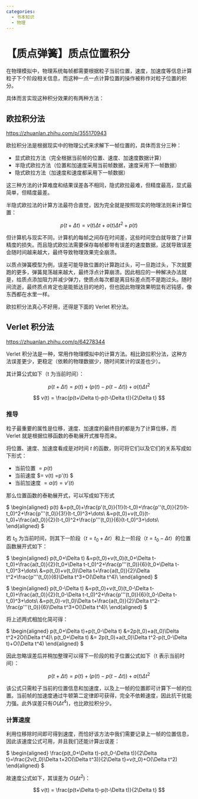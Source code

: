 ```yaml
---
categories:
  - 书本知识
  - 物理
---
```

# 【质点弹簧】质点位置积分

在物理模拟中，物理系统每帧都需要根据粒子当前位置，速度，加速度等信息计算粒子下个阶段相关信息，而这种一点一点计算位置的操作被称作对粒子位置的积分。

具体而言实现这种积分效果的有两种方法：

## 欧拉积分法

https://zhuanlan.zhihu.com/p/355170943

欧拉积分法是根据现实中的物理公式来求解下一帧位置的，具体而言分三种：

- 显式欧拉方法（完全根据当前帧的位置、速度、加速度数据计算）
- 半隐式欧拉方法（位置和加速度采用当前帧数据，速度采用下一帧数据）
- 隐式欧拉方法（加速度和速度都采用下一帧数据）

这三种方法的计算难度和结果误差各不相同，隐式欧拉最难，但精度最高，显式最简单，但精度最差。

半隐式欧拉法的计算方法最符合直觉，因为完全就是按照现实的物理法则来计算位置：

$$
p(t+\Delta t)= v(t)\Delta t + a(t)\Delta t^2 + p(t)
$$

但计算机与现实不同，计算机的每帧之间存在时间差，这些时间空白就导致了计算精度的损失。而且隐式欧拉法需要保存每帧都带有误差的速度数据，这就导致误差会随时间越来越大，最终导致物理效果完全崩溃。

以质点弹簧模型为例，误差可能导致位置的计算跑过头，可一旦跑过头，下次就要跑的更多，弹簧晃荡越来越大，最终浮点计算崩溃。因此相应的一种解决办法就是，给质点添加阻力并减少弹力，使质点每次都是离目标差点而不是跑过头。随时间流逝，最终质点肯定也是能抵达目的地的，但也因此物理效果明显有迟钝感，像东西都在水里一样。

欧拉积分法真心不好用，还得是下面的 Verlet 积分法。

## Verlet 积分法

https://zhuanlan.zhihu.com/p/64278344

Verlet 积分法是一种，常用作物理模拟中的计算方法。相比欧拉积分法，这种方法误差更少，更稳定（依赖的物理数据少，随时间累计的误差也少）。

其计算公式如下（t 为当前时间）：

$$
p(t+\Delta t) = p(t)+(p(t)-p(t-\Delta t))+a(t)\Delta t^2
$$

$$
v(t) = \frac{p(t+\Delta t)-p(t-\Delta t)}{2\Delta t}
$$

### 推导

粒子最重要的属性是位移，速度、加速度的最终目的都是为了计算位移，而 Verlet 就是根据位移函数的泰勒展开式推导而来。

将位置、速度、加速度看成是对时间 $t$ 的函数，则可将它们以及它们的关系写成如下形式：

- 当前位置 $= p(t)$
- 当前速度 $= v(t) =p'(t) $
- 当前加速度 $= a(t) = v'(t)$

那么位置函数的泰勒展开式，可以写成如下形式

$
\begin{aligned}
p(t) 
&=p(t_0)+\frac{p'(t_0)}{1!}(t-t_0)+\frac{p''(t_0)}{2!}(t-t_0)^2+\frac{p'''(t_0)}{3!}(t-t_0)^3+\dots\\
&=p(t_0)+v(t_0)(t-t_0)+\frac{a(t_0)}{2}(t-t_0)^2+\frac{p'''(t_0)}{6}(t-t_0)^3+\dots\\
\end{aligned}
$

若 $t_0$ 为当前时间，则其下一阶段（$t=t_0+\Delta t$）和上一阶段（$t=t_0-\Delta t$）的位置函数展开式如下：

$
\begin{aligned}
p(t_0+\Delta t)
&=p(t_0)+v(t_0)(t_0+\Delta t-t_0)+\frac{a(t_0)}{2}(t_0+\Delta t-t_0)^2+\frac{p'''(t_0)}{6}(t_0+\Delta t-t_0)^3+\dots\\
&=p(t_0)+v(t_0)\Delta t+\frac{a(t_0)}{2}\Delta t^2+\frac{p'''(t_0)}{6}\Delta t^3+O(\Delta t^4)\\
\end{aligned}
$

$
\begin{aligned}
p(t_0-\Delta t)
&=p(t_0)+v(t_0)(t_0-\Delta t-t_0)+\frac{a(t_0)}{2}(t_0-\Delta t-t_0)^2+\frac{p'''(t_0)}{6}(t_0-\Delta t-t_0)^3+\dots\\
&=p(t_0)-v(t_0)\Delta t+\frac{a(t_0)}{2}\Delta t^2-\frac{p'''(t_0)}{6}\Delta t^3+O(\Delta t^4)\\
\end{aligned}
$

将上述两式相加化简可得：

$
\begin{aligned}
p(t_0+\Delta t)+p(t_0-\Delta t)
&=2p(t_0)+a(t_0)\Delta t^2+2O(\Delta t^4)\\
p(t_0+\Delta t) &= 2p(t_0)+a(t_0)\Delta t^2-p(t_0-\Delta t)+O(\Delta t^4)
\end{aligned}
$

因此忽略误差后并稍加整理可以得下一阶段的粒子位置公式如下（t 表示当前时间）：

$$
p(t+\Delta t) = p(t)+(p(t)-p(t-\Delta t))+a(t)\Delta t^2
$$

该公式只需粒子当前的位置信息和加速度，以及上一帧的位置即可计算下一帧的位置。当前帧的加速度通过牛顿第二定律即可获得，完全不依赖速度，因此抗干扰能力强。此外误差只有$O(\Delta t^4)$，也比欧拉积分少。

### 计算速度

利用位移除时间即可得到速度，而恰好该方法中我们需要记录上一帧的位置信息，因此该速度公式可用，并且我们还能计算出误差：

$
\begin{aligned}
\frac{p(t_0+\Delta t)-p(t_0-\Delta t)}{2\Delta t}=\frac{2v(t_0)\Delta t+2O(\Delta t^3)}{2\Delta t}=v(t_0)+O(\Delta t^2)
\end{aligned}
$

故速度公式如下，其误差为 $O(\Delta t^2)$：

$$
v(t) = \frac{p(t+\Delta t)-p(t-\Delta t)}{2\Delta t}
$$
